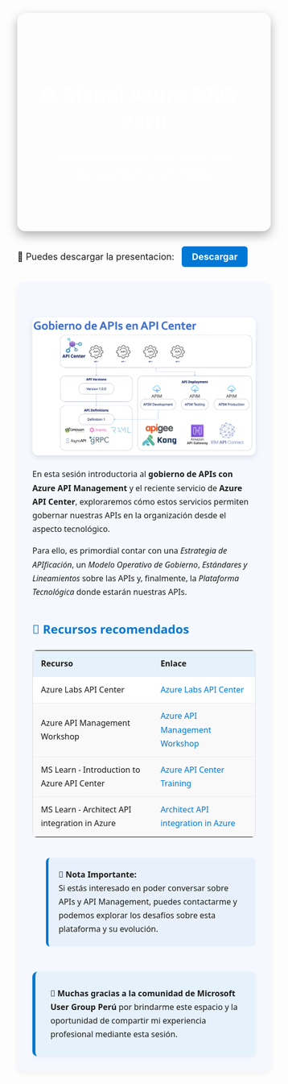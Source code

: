 

<div style="
  background-size: cover;
  background-position: center;
  padding: 80px 30px;
  color: white;
  text-align: center;
  border-radius: 16px;
  box-shadow: 0 8px 20px rgba(0,0,0,0.3);
  font-family: 'Segoe UI', sans-serif;
">
  <h1 style="font-size: 2.8em; margin-bottom: 10px;">🌐 Global Azure 2025 - Perú</h1>
  <h2 style="font-size: 1.6em; font-weight: 400;">
    Gobierna tus APIs con Azure API Management y API Center
  </h2>
</div>

<p style="margin-top: 30px; font-size: 18px;">
  📂 Puedes descargar la presentacion:
  <a href="/docs/ppts/GobiernodeAPIsconAzureAPIManagementyAPICenter.pptx" target="_blank" style="
    display: inline-block;
    margin-left: 10px;
    padding: 10px 20px;
    background-color: #0078D4;
    color: white;
    text-decoration: none;
    border-radius: 6px;
    font-weight: bold;
  ">Descargar</a>
</p>

<div style="
  font-family: 'Segoe UI', sans-serif;
  font-size: 16px;
  line-height: 1.7;
  color: #1b1b1b;
  padding: 30px;
  background-color: #f5f9ff;
  border-radius: 12px;
  margin-top: 30px;
  box-shadow: 0 4px 12px rgba(0,0,0,0.05);
">
   <div style="text-align: center; margin-top: 40px;">
  <img src="./docs/assets/images/images_01.png" alt="Azure API Center" style="
    max-width: 100%;
    height: auto;
    border-radius: 12px;
    box-shadow: 0 4px 12px rgba(0,0,0,0.1);
  ">
</div>
  <p>
    En esta sesión introductoria al <strong>gobierno de APIs con Azure API Management</strong> y el reciente servicio de <strong>Azure API Center</strong>, exploraremos cómo estos servicios permiten gobernar nuestras APIs en la organización desde el aspecto tecnológico.
  </p>
  <p>
    Para ello, es primordial contar con una <em>Estrategia de APIficación</em>, un <em>Modelo Operativo de Gobierno</em>, <em>Estándares y Lineamientos</em> sobre las APIs y, finalmente, la <em>Plataforma Tecnológica</em> donde estarán nuestras APIs.
  </p>

  <h2 style="color: #0078D4; margin-top: 40px;">📘 Recursos recomendados</h2>

  <table style="
    width: 100%;
    border-collapse: collapse;
    margin-top: 20px;
    background-color: white;
    border: 1px solid #ddd;
    border-radius: 8px;
    overflow: hidden;
  ">
    <thead style="background-color: #e5f1fb;">
      <tr>
        <th style="padding: 12px 16px; text-align: left;">Recurso</th>
        <th style="padding: 12px 16px; text-align: left;">Enlace</th>
      </tr>
    </thead>
    <tbody>
      <tr>
        <td style="padding: 12px 16px; border-top: 1px solid #eee;">Azure Labs API Center</td>
        <td style="padding: 12px 16px; border-top: 1px solid #eee;">
          <a href="https://github.com/Azure-Samples/universal-api-center" target="_blank" style="color: #0078D4; text-decoration: none;">Azure Labs API Center</a>
        </td>
      </tr>
      <tr style="background-color: #f9f9f9;">
        <td style="padding: 12px 16px; border-top: 1px solid #eee;">Azure API Management Workshop</td>
        <td style="padding: 12px 16px; border-top: 1px solid #eee;">
          <a href="https://azure.github.io/apim-lab/" target="_blank" style="color: #0078D4; text-decoration: none;">Azure API Management Workshop</a>
        </td>
      </tr>
      <tr style="background-color: #f9f9f9;">
        <td style="padding: 12px 16px; border-top: 1px solid #eee;"> MS Learn - Introduction to Azure API Center</td>
        <td style="padding: 12px 16px; border-top: 1px solid #eee;">
          <a href="https://learn.microsoft.com/en-gb/training/modules/introduction-to-azure-api-center/" target="_blank" style="color: #0078D4; text-decoration: none;">Azure API Center Training</a>
        </td>
      </tr>
      <tr style="background-color: #f9f9f9;">
        <td style="padding: 12px 16px; border-top: 1px solid #eee;"> MS Learn - Architect API integration in Azure</td>
        <td style="padding: 12px 16px; border-top: 1px solid #eee;">
          <a href="https://learn.microsoft.com/en-gb/training/modules/introduction-to-azure-api-center/" target="_blank" style="color: #0078D4; text-decoration: none;">Architect API integration in Azure</a>
        </td>
      </tr>
    </tbody>
  </table>

  <blockquote style="
    margin-top: 40px;
    padding: 20px;
    background-color: #e8f1fb;
    border-left: 5px solid #0078D4;
    border-radius: 8px;
    color: #1b1b1b;
  ">
    <strong>🔔 Nota Importante:</strong><br>
    Si estás interesado en poder conversar sobre APIs y API Management, puedes contactarme y podemos explorar los desafíos sobre esta plataforma y su evolución.
  </blockquote>
  <div style="
  margin-top: 50px;
  padding: 30px;
  background-color: #e5f1fb;
  border-left: 6px solid #0078D4;
  border-radius: 10px;
  font-family: 'Segoe UI', sans-serif;
  font-size: 16px;
  color: #1b1b1b;
  box-shadow: 0 2px 8px rgba(0, 0, 0, 0.05);
">
  <p style="margin: 0;">
    🙏 <strong>Muchas gracias a la comunidad de Microsoft User Group Perú</strong> por brindarme este espacio y la oportunidad de compartir mi experiencia profesional mediante esta sesión.
  </p>
</div>
</div>
